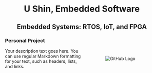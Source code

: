 <h1 align="center"> </h1>

<h1 align="center"> U Shin, Embedded Software</h1>

<h2 align="center">   Embedded Systems: RTOS, IoT, and FPGA</h2>

### Personal Project

<div style="display: flex; align-items: center;">
  <div style="flex: 1;">
    <!-- Description goes here -->
    Your description text goes here. You can use regular Markdown formatting for your text, such as headers, lists, and links.
  </div>
  <div style="flex: 1; text-align: center;">
    <!-- GitHub logo -->
    <img src="https://github.githubassets.com/images/modules/logos_page/GitHub-Mark.png" alt="GitHub Logo">
  </div>
</div>
